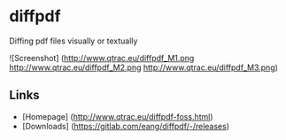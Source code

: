 # diffpdf
Diffing pdf files visually or textually

![Screenshot]
(http://www.qtrac.eu/diffpdf_M1.png
http://www.qtrac.eu/diffpdf_M2.png
http://www.qtrac.eu/diffpdf_M3.png)

## Links
* [Homepage] (http://www.qtrac.eu/diffpdf-foss.html)
* [Downloads] (https://gitlab.com/eang/diffpdf/-/releases)
